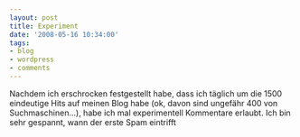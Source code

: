 ```yaml
---
layout: post
title: Experiment
date: '2008-05-16 10:34:00'
tags:
- blog
- wordpress
- comments
---
```


Nachdem ich erschrocken festgestellt habe, dass ich täglich um die 1500 eindeutige Hits auf meinen Blog habe (ok, davon sind ungefähr 400 von Suchmaschinen&#8230;), habe ich mal experimentell Kommentare erlaubt. Ich bin sehr gespannt, wann der erste Spam eintrifft